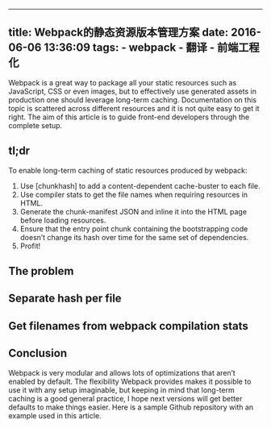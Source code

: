 

---
title: Webpack的静态资源版本管理方案
date: 2016-06-06 13:36:09
tags:
    - webpack
    - 翻译
    - 前端工程化
---
Webpack is a great way to package all your static resources such as JavaScript, CSS or even images, but to effectively use generated assets in production one should leverage long-term caching. Documentation on this topic is scattered across different resources and it is not quite easy to get it right. The aim of this article is to guide front-end developers through the complete setup.

## tl;dr
To enable long-term caching of static resources produced by webpack:
1. Use [chunkhash] to add a content-dependent cache-buster to each file.
2. Use compiler stats to get the file names when requiring resources in HTML.
3. Generate the chunk-manifest JSON and inline it into the HTML page before loading resources.
4. Ensure that the entry point chunk containing the bootstrapping code doesn’t change its hash over time for the same set of dependencies.
5. Profit!


## The problem
## Separate hash per file
## Get filenames from webpack compilation stats
## Conclusion
Webpack is very modular and allows lots of optimizations that aren’t enabled by default. The flexibility Webpack provides makes it possible to use it with any setup imaginable, but keeping in mind that long-term caching is a good general practice, I hope next versions will get better defaults to make things easier. Here is a sample Github repository with an example used in this article.